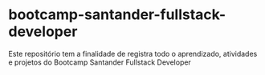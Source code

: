 # bootcamp-santander-fullstack-developer
 Este repositório tem a finalidade de registra todo o aprendizado, atividades e projetos do Bootcamp Santander Fullstack Developer
